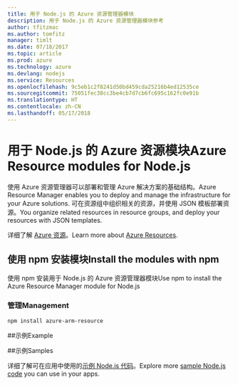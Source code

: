 ```yaml
---
title: 用于 Node.js 的 Azure 资源管理器模块
description: 用于 Node.js 的 Azure 资源管理器模块参考
author: tfitzmac
ms.author: tomfitz
manager: timlt
ms.date: 07/18/2017
ms.topic: article
ms.prod: azure
ms.technology: azure
ms.devlang: nodejs
ms.service: Resources
ms.openlocfilehash: 9c5eb1c2f8241d50bd459cda25216b4ed12535ce
ms.sourcegitcommit: 75051fec38cc3be4cb7d7cb6fc695c162fc0e91b
ms.translationtype: HT
ms.contentlocale: zh-CN
ms.lasthandoff: 05/17/2018
---
```

# <a name="azure-resource-modules-for-nodejs"></a><span data-ttu-id="00a41-103">用于 Node.js 的 Azure 资源模块</span><span class="sxs-lookup"><span data-stu-id="00a41-103">Azure Resource modules for Node.js</span></span>

<span data-ttu-id="00a41-104">使用 Azure 资源管理器可以部署和管理 Azure 解决方案的基础结构。</span><span class="sxs-lookup"><span data-stu-id="00a41-104">Azure Resource Manager enables you to deploy and manage the infrastructure for your Azure solutions.</span></span> <span data-ttu-id="00a41-105">可在资源组中组织相关的资源，并使用 JSON 模板部署资源。</span><span class="sxs-lookup"><span data-stu-id="00a41-105">You organize related resources in resource groups, and deploy your resources with JSON templates.</span></span>

<span data-ttu-id="00a41-106">详细了解 [Azure 资源](https://docs.microsoft.com/azure/azure-resource-manager/)。</span><span class="sxs-lookup"><span data-stu-id="00a41-106">Learn more about [Azure Resources](https://docs.microsoft.com/azure/azure-resource-manager/).</span></span>

## <a name="install-the-modules-with-npm"></a><span data-ttu-id="00a41-107">使用 npm 安装模块</span><span class="sxs-lookup"><span data-stu-id="00a41-107">Install the modules with npm</span></span>

<span data-ttu-id="00a41-108">使用 npm 安装用于 Node.js 的 Azure 资源管理器模块</span><span class="sxs-lookup"><span data-stu-id="00a41-108">Use npm to install the Azure Resource Manager module for Node.js</span></span>

### <a name="management"></a><span data-ttu-id="00a41-109">管理</span><span class="sxs-lookup"><span data-stu-id="00a41-109">Management</span></span>

```bash
npm install azure-arm-resource
```

##<a name="example"></a><span data-ttu-id="00a41-110">示例</span><span class="sxs-lookup"><span data-stu-id="00a41-110">Example</span></span>

##<a name="samples"></a><span data-ttu-id="00a41-111">示例</span><span class="sxs-lookup"><span data-stu-id="00a41-111">Samples</span></span>

<span data-ttu-id="00a41-112">详细了解可在应用中使用的[示例 Node.js 代码](https://azure.microsoft.com/resources/samples/?platform=nodejs)。</span><span class="sxs-lookup"><span data-stu-id="00a41-112">Explore more [sample Node.js code](https://azure.microsoft.com/resources/samples/?platform=nodejs) you can use in your apps.</span></span>